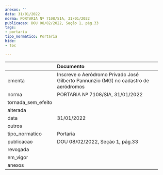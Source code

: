 ```yaml
---
anexos: ''
data: 31/01/2022
norma: PORTARIA Nº 7108/SIA, 31/01/2022
publicacao: DOU 08/02/2022, Seção 1, pág.33
tags:
- portaria
tipo_normatico: Portaria
hide: 
- toc 
 
---
```


|                    | Documento                                                                           |
|:-------------------|:------------------------------------------------------------------------------------|
| ementa             | Inscreve o Aeródromo Privado José Gilberto Pannunzio (MG) no cadastro de aeródromos |
| norma              | PORTARIA Nº 7108/SIA, 31/01/2022                                                    |
| tornada_sem_efeito |                                                                                     |
| alterada           |                                                                                     |
| data               | 31/01/2022                                                                          |
| outros             |                                                                                     |
| tipo_normatico     | Portaria                                                                            |
| publicacao         | DOU 08/02/2022, Seção 1, pág.33                                                     |
| revogada           |                                                                                     |
| em_vigor           |                                                                                     |
| anexos             |                                                                                     |